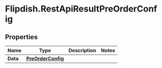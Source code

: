 # Flipdish.RestApiResultPreOrderConfig

## Properties

Name | Type | Description | Notes
------------ | ------------- | ------------- | -------------
**Data** | [**PreOrderConfig**](PreOrderConfig.md) |  | 


